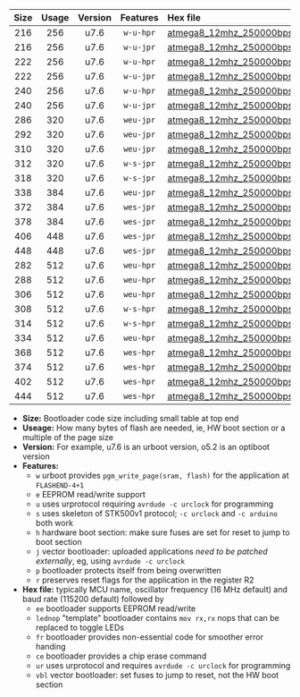 |Size|Usage|Version|Features|Hex file|
|:-:|:-:|:-:|:-:|:--|
|216|256|u7.6|`w-u-hpr`|[atmega8_12mhz_250000bps_ur.hex](https://raw.githubusercontent.com/stefanrueger/urboot/main/bootloaders/atmega8/fcpu_12mhz/250000_bps/atmega8_12mhz_250000bps_ur.hex)|
|216|256|u7.6|`w-u-jpr`|[atmega8_12mhz_250000bps_ur_vbl.hex](https://raw.githubusercontent.com/stefanrueger/urboot/main/bootloaders/atmega8/fcpu_12mhz/250000_bps/atmega8_12mhz_250000bps_ur_vbl.hex)|
|222|256|u7.6|`w-u-hpr`|[atmega8_12mhz_250000bps_lednop_ur.hex](https://raw.githubusercontent.com/stefanrueger/urboot/main/bootloaders/atmega8/fcpu_12mhz/250000_bps/atmega8_12mhz_250000bps_lednop_ur.hex)|
|222|256|u7.6|`w-u-jpr`|[atmega8_12mhz_250000bps_lednop_ur_vbl.hex](https://raw.githubusercontent.com/stefanrueger/urboot/main/bootloaders/atmega8/fcpu_12mhz/250000_bps/atmega8_12mhz_250000bps_lednop_ur_vbl.hex)|
|240|256|u7.6|`w-u-hpr`|[atmega8_12mhz_250000bps_lednop_fr_ur.hex](https://raw.githubusercontent.com/stefanrueger/urboot/main/bootloaders/atmega8/fcpu_12mhz/250000_bps/atmega8_12mhz_250000bps_lednop_fr_ur.hex)|
|240|256|u7.6|`w-u-jpr`|[atmega8_12mhz_250000bps_lednop_fr_ur_vbl.hex](https://raw.githubusercontent.com/stefanrueger/urboot/main/bootloaders/atmega8/fcpu_12mhz/250000_bps/atmega8_12mhz_250000bps_lednop_fr_ur_vbl.hex)|
|286|320|u7.6|`weu-jpr`|[atmega8_12mhz_250000bps_ee_ur_vbl.hex](https://raw.githubusercontent.com/stefanrueger/urboot/main/bootloaders/atmega8/fcpu_12mhz/250000_bps/atmega8_12mhz_250000bps_ee_ur_vbl.hex)|
|292|320|u7.6|`weu-jpr`|[atmega8_12mhz_250000bps_ee_lednop_ur_vbl.hex](https://raw.githubusercontent.com/stefanrueger/urboot/main/bootloaders/atmega8/fcpu_12mhz/250000_bps/atmega8_12mhz_250000bps_ee_lednop_ur_vbl.hex)|
|310|320|u7.6|`weu-jpr`|[atmega8_12mhz_250000bps_ee_lednop_fr_ur_vbl.hex](https://raw.githubusercontent.com/stefanrueger/urboot/main/bootloaders/atmega8/fcpu_12mhz/250000_bps/atmega8_12mhz_250000bps_ee_lednop_fr_ur_vbl.hex)|
|312|320|u7.6|`w-s-jpr`|[atmega8_12mhz_250000bps_vbl.hex](https://raw.githubusercontent.com/stefanrueger/urboot/main/bootloaders/atmega8/fcpu_12mhz/250000_bps/atmega8_12mhz_250000bps_vbl.hex)|
|318|320|u7.6|`w-s-jpr`|[atmega8_12mhz_250000bps_lednop_vbl.hex](https://raw.githubusercontent.com/stefanrueger/urboot/main/bootloaders/atmega8/fcpu_12mhz/250000_bps/atmega8_12mhz_250000bps_lednop_vbl.hex)|
|338|384|u7.6|`weu-jpr`|[atmega8_12mhz_250000bps_ee_lednop_fr_ce_ur_vbl.hex](https://raw.githubusercontent.com/stefanrueger/urboot/main/bootloaders/atmega8/fcpu_12mhz/250000_bps/atmega8_12mhz_250000bps_ee_lednop_fr_ce_ur_vbl.hex)|
|372|384|u7.6|`wes-jpr`|[atmega8_12mhz_250000bps_ee_vbl.hex](https://raw.githubusercontent.com/stefanrueger/urboot/main/bootloaders/atmega8/fcpu_12mhz/250000_bps/atmega8_12mhz_250000bps_ee_vbl.hex)|
|378|384|u7.6|`wes-jpr`|[atmega8_12mhz_250000bps_ee_lednop_vbl.hex](https://raw.githubusercontent.com/stefanrueger/urboot/main/bootloaders/atmega8/fcpu_12mhz/250000_bps/atmega8_12mhz_250000bps_ee_lednop_vbl.hex)|
|406|448|u7.6|`wes-jpr`|[atmega8_12mhz_250000bps_ee_lednop_fr_vbl.hex](https://raw.githubusercontent.com/stefanrueger/urboot/main/bootloaders/atmega8/fcpu_12mhz/250000_bps/atmega8_12mhz_250000bps_ee_lednop_fr_vbl.hex)|
|448|448|u7.6|`wes-jpr`|[atmega8_12mhz_250000bps_ee_lednop_fr_ce_vbl.hex](https://raw.githubusercontent.com/stefanrueger/urboot/main/bootloaders/atmega8/fcpu_12mhz/250000_bps/atmega8_12mhz_250000bps_ee_lednop_fr_ce_vbl.hex)|
|282|512|u7.6|`weu-hpr`|[atmega8_12mhz_250000bps_ee_ur.hex](https://raw.githubusercontent.com/stefanrueger/urboot/main/bootloaders/atmega8/fcpu_12mhz/250000_bps/atmega8_12mhz_250000bps_ee_ur.hex)|
|288|512|u7.6|`weu-hpr`|[atmega8_12mhz_250000bps_ee_lednop_ur.hex](https://raw.githubusercontent.com/stefanrueger/urboot/main/bootloaders/atmega8/fcpu_12mhz/250000_bps/atmega8_12mhz_250000bps_ee_lednop_ur.hex)|
|306|512|u7.6|`weu-hpr`|[atmega8_12mhz_250000bps_ee_lednop_fr_ur.hex](https://raw.githubusercontent.com/stefanrueger/urboot/main/bootloaders/atmega8/fcpu_12mhz/250000_bps/atmega8_12mhz_250000bps_ee_lednop_fr_ur.hex)|
|308|512|u7.6|`w-s-hpr`|[atmega8_12mhz_250000bps.hex](https://raw.githubusercontent.com/stefanrueger/urboot/main/bootloaders/atmega8/fcpu_12mhz/250000_bps/atmega8_12mhz_250000bps.hex)|
|314|512|u7.6|`w-s-hpr`|[atmega8_12mhz_250000bps_lednop.hex](https://raw.githubusercontent.com/stefanrueger/urboot/main/bootloaders/atmega8/fcpu_12mhz/250000_bps/atmega8_12mhz_250000bps_lednop.hex)|
|334|512|u7.6|`weu-hpr`|[atmega8_12mhz_250000bps_ee_lednop_fr_ce_ur.hex](https://raw.githubusercontent.com/stefanrueger/urboot/main/bootloaders/atmega8/fcpu_12mhz/250000_bps/atmega8_12mhz_250000bps_ee_lednop_fr_ce_ur.hex)|
|368|512|u7.6|`wes-hpr`|[atmega8_12mhz_250000bps_ee.hex](https://raw.githubusercontent.com/stefanrueger/urboot/main/bootloaders/atmega8/fcpu_12mhz/250000_bps/atmega8_12mhz_250000bps_ee.hex)|
|374|512|u7.6|`wes-hpr`|[atmega8_12mhz_250000bps_ee_lednop.hex](https://raw.githubusercontent.com/stefanrueger/urboot/main/bootloaders/atmega8/fcpu_12mhz/250000_bps/atmega8_12mhz_250000bps_ee_lednop.hex)|
|402|512|u7.6|`wes-hpr`|[atmega8_12mhz_250000bps_ee_lednop_fr.hex](https://raw.githubusercontent.com/stefanrueger/urboot/main/bootloaders/atmega8/fcpu_12mhz/250000_bps/atmega8_12mhz_250000bps_ee_lednop_fr.hex)|
|444|512|u7.6|`wes-hpr`|[atmega8_12mhz_250000bps_ee_lednop_fr_ce.hex](https://raw.githubusercontent.com/stefanrueger/urboot/main/bootloaders/atmega8/fcpu_12mhz/250000_bps/atmega8_12mhz_250000bps_ee_lednop_fr_ce.hex)|

- **Size:** Bootloader code size including small table at top end
- **Useage:** How many bytes of flash are needed, ie, HW boot section or a multiple of the page size
- **Version:** For example, u7.6 is an urboot version, o5.2 is an optiboot version
- **Features:**
  + `w` urboot provides `pgm_write_page(sram, flash)` for the application at `FLASHEND-4+1`
  + `e` EEPROM read/write support
  + `u` uses urprotocol requiring `avrdude -c urclock` for programming
  + `s` uses skeleton of STK500v1 protocol; `-c urclock` and `-c arduino` both work
  + `h` hardware boot section: make sure fuses are set for reset to jump to boot section
  + `j` vector bootloader: uploaded applications *need to be patched externally*, eg, using `avrdude -c urclock`
  + `p` bootloader protects itself from being overwritten
  + `r` preserves reset flags for the application in the register R2
- **Hex file:** typically MCU name, oscillator frequency (16 MHz default) and baud rate (115200 default) followed by
  + `ee` bootloader supports EEPROM read/write
  + `lednop` "template" bootloader contains `mov rx,rx` nops that can be replaced to toggle LEDs
  + `fr` bootloader provides non-essential code for smoother error handing
  + `ce` bootloader provides a chip erase command
  + `ur` uses urprotocol and requires `avrdude -c urclock` for programming
  + `vbl` vector bootloader: set fuses to jump to reset, not the HW boot section
